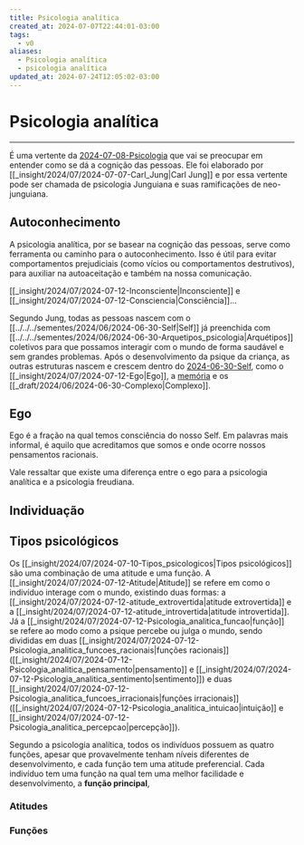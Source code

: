 ```yaml
---
title: Psicologia analítica
created_at: 2024-07-07T22:44:01-03:00
tags:
  - v0
aliases:
  - Psicologia analítica
  - psicologia analítica
updated_at: 2024-07-24T12:05:02-03:00
---
```

# Psicologia analítica
---

É uma vertente da [2024-07-08-Psicologia](_draft/2024/07/2024-07-08-Psicologia.md) que vai se preocupar em entender como se dá a cognição das pessoas. Ele foi elaborado por [[_insight/2024/07/2024-07-07-Carl_Jung|Carl Jung]] e por essa vertente pode ser chamada de psicologia Junguiana e suas ramificações de neo-junguiana.

## Autoconhecimento

A psicologia analítica, por se basear na cognição das pessoas, serve como ferramenta ou caminho para o autoconhecimento. Isso é útil para evitar comportamentos prejudiciais (como vícios ou comportamentos destrutivos), para auxiliar na autoaceitação e também na nossa comunicação. 

[[_insight/2024/07/2024-07-12-Inconsciente|Inconsciente]] e [[_insight/2024/07/2024-07-12-Consciencia|Consciência]]...  

Segundo Jung, todas as pessoas nascem com o [[../../../sementes/2024/06/2024-06-30-Self|Self]] já preenchida com [[../../../sementes/2024/06/2024-06-30-Arquetipos_psicologia|Arquétipos]] coletivos para que possamos interagir com o mundo de forma saudável e sem grandes problemas. Após o desenvolvimento da psique da criança, as outras estruturas nascem e crescem dentro do [2024-06-30-Self](../../../sementes/2024/06/2024-06-30-Self.md), como o [[_insight/2024/07/2024-07-12-Ego|Ego]], a [memória](_insight/2024/07/2024-07-08-Memoria.md) e os [[_draft/2024/06/2024-06-30-Complexo|Complexo]].

## Ego  
Ego é a fração na qual temos consciência do nosso Self. Em palavras mais informal, é aquilo que acreditamos que somos e onde ocorre nossos pensamentos racionais.

Vale ressaltar que existe uma diferença entre o ego para a psicologia analítica e a psicologia freudiana.

## Individuação

## Tipos psicológicos  
Os [[_insight/2024/07/2024-07-10-Tipos_psicologicos|Tipos psicológicos]] são uma combinação de uma atitude e uma função. A [[_insight/2024/07/2024-07-12-Atitude|Atitude]] se refere em como o indivíduo interage com o mundo, existindo duas formas: a [[_insight/2024/07/2024-07-12-atitude_extrovertida|atitude extrovertida]] e a [[_insight/2024/07/2024-07-12-atitude_introvertida|atitude introvertida]]. Já a [[_insight/2024/07/2024-07-12-Psicologia_analitica_funcao|função]] se refere ao modo como a psique percebe ou julga o mundo, sendo divididas em duas [[_insight/2024/07/2024-07-12-Psicologia_analitica_funcoes_racionais|funções racionais]] ([[_insight/2024/07/2024-07-12-Psicologia_analitica_pensamento|pensamento]] e [[_insight/2024/07/2024-07-12-Psicologia_analitica_sentimento|sentimento]]) e duas [[_insight/2024/07/2024-07-12-Psicologia_analitica_funcoes_irracionais|funções irracionais]] ([[_insight/2024/07/2024-07-12-Psicologia_analitica_intuicao|intuição]] e [[_insight/2024/07/2024-07-12-Psicologia_analitica_percepcao|percepção]]).

Segundo a psicologia analítica, todos os indivíduos possuem as quatro funções, apesar que provavelmente tenham níveis diferentes de desenvolvimento, e cada função tem uma atitude preferencial. Cada indivíduo tem uma função na qual tem uma melhor facilidade e desenvolvimento, a **função principal**,

### Atitudes

### Funções